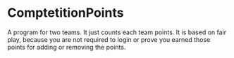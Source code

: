 # ComptetitionPoints
A program for two teams. It just counts each team points. It is based on fair play, because you are not required to login or prove you earned those points for adding or removing the points.

